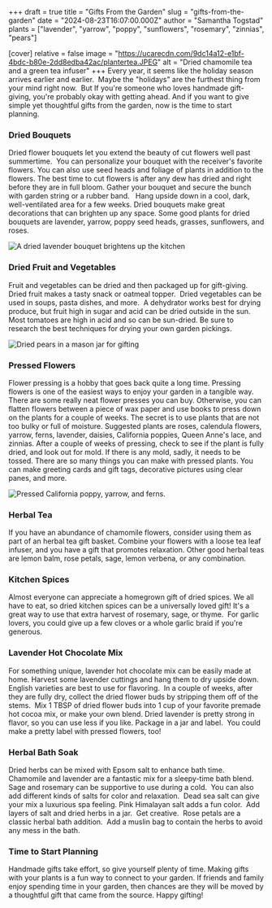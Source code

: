 +++
draft = true
title = "Gifts From the Garden"
slug = "gifts-from-the-garden"
date = "2024-08-23T16:07:00.000Z"
author = "Samantha Togstad"
plants = ["lavender", "yarrow", "poppy", "sunflowers", "rosemary", "zinnias", "pears"]

[cover]
relative = false
image = "https://ucarecdn.com/9dc14a12-e1bf-4bdc-b80e-2dd8edba42ac/plantertea.JPEG"
alt = "Dried chamomile tea and a green tea infuser"
+++
Every year, it seems like the holiday season arrives earlier and earlier.  Maybe the "holidays" are the furthest thing from your mind right now.  But If you're someone who loves handmade gift-giving, you're probably okay with getting ahead. And if you want to give simple yet thoughtful gifts from the garden, now is the time to start planning.  

### Dried Bouquets

Dried flower bouquets let you extend the beauty of cut flowers well past summertime.  You can personalize your bouquet with the receiver's favorite flowers. You can also use seed heads and foliage of plants in addition to the flowers. The best time to cut flowers is after any dew has dried and right before they are in full bloom. Gather your bouquet and secure the bunch with garden string or a rubber band.   Hang upside down in a cool, dark, well-ventilated area for a few weeks. Dried bouquets make great decorations that can brighten up any space. Some good plants for dried bouquets are lavender, yarrow, poppy seed heads, grasses, sunflowers, and roses. 

![A dried lavender bouquet brightens up the kitchen](https://ucarecdn.com/ad87d892-a4c0-42de-977a-a5d83f756c27/planterdriedbouquet.JPEG)

### Dried Fruit and Vegetables

Fruit and vegetables can be dried and then packaged up for gift-giving.  Dried fruit makes a tasty snack or oatmeal topper.  Dried vegetables can be used in soups, pasta dishes, and more.  A dehydrator works best for drying produce, but fruit high in sugar and acid can be dried outside in the sun.  Most tomatoes are high in acid and so can be sun-dried. Be sure to research the best techniques for drying your own garden pickings. 

![Dried pears in a mason jar for gifting](https://ucarecdn.com/cb9fed5b-fbcf-4700-8a13-f6374b68af38/planterdriedpears.JPEG "Dried pears are delicious")

### Pressed Flowers

Flower pressing is a hobby that goes back quite a long time. Pressing flowers is one of the easiest ways to enjoy your garden in a tangible way. There are some really neat flower presses you can buy. Otherwise, you can flatten flowers between a piece of wax paper and use books to press down on the plants for a couple of weeks. The secret is to use plants that are not too bulky or full of moisture. Suggested plants are roses, calendula flowers, yarrow, ferns, lavender, daisies, California poppies, Queen Anne's lace, and zinnias. After a couple of weeks of pressing, check to see if the plant is fully dried, and look out for mold. If there is any mold, sadly, it needs to be tossed. There are so many things you can make with pressed plants. You can make greeting cards and gift tags, decorative pictures using clear panes, and more. 

![Pressed California poppy, yarrow, and ferns.](https://ucarecdn.com/1a7e4c28-148f-4213-a21c-775ec2eb5de9/planterdriedflower.JPEG)

### Herbal Tea

If you have an abundance of chamomile flowers, consider using them as part of an herbal tea gift basket. Combine your flowers with a loose tea leaf infuser, and you have a gift that promotes relaxation.  Other good herbal teas are lemon balm, rose petals, sage, lemon verbena, or any combination.  

### Kitchen Spices

Almost everyone can appreciate a homegrown gift of dried spices. We all have to eat, so dried kitchen spices can be a universally loved gift! It's a great way to use that extra harvest of rosemary, sage, or thyme.  For garlic lovers, you could give up a few cloves or a whole garlic braid if you're generous. 

### Lavender Hot Chocolate Mix

For something unique, lavender hot chocolate mix can be easily made at home. Harvest some lavender cuttings and hang them to dry upside down. English varieties are best to use for flavoring.  In a couple of weeks, after they are fully dry, collect the dried flower buds by stripping them off of the stems.  Mix 1 TBSP of dried flower buds into 1 cup of your favorite premade hot cocoa mix, or make your own blend. Dried lavender is pretty strong in flavor, so you can use less if you like. Package in a jar and label.  You could make a pretty label with pressed flowers, too!

### Herbal Bath Soak

Dried herbs can be mixed with Epsom salt to enhance bath time.  Chamomile and lavender are a fantastic mix for a sleepy-time bath blend.  Sage and rosemary can be supportive to use during a cold.  You can also add different kinds of salts for color and relaxation.  Dead sea salt can give your mix a luxurious spa feeling. Pink Himalayan salt adds a fun color.  Add layers of salt and dried herbs in a jar.  Get creative.  Rose petals are a classic herbal bath addition.  Add a muslin bag to contain the herbs to avoid any mess in the bath. 

### Time to Start Planning

Handmade gifts take effort, so give yourself plenty of time. Making gifts with your plants is a fun way to connect to your garden. If friends and family enjoy spending time in your garden, then chances are they will be moved by a thoughtful gift that came from the source. Happy gifting!
